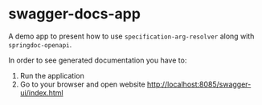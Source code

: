 swagger-docs-app
==========================

A demo app to present how to use `specification-arg-resolver` along with `springdoc-openapi`.

In order to see generated documentation you have to:
1. Run the application
2. Go to your browser and open website [http://localhost:8085/swagger-ui/index.html](http://localhost:8085/swagger-ui/index.html)

